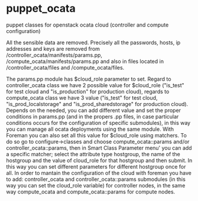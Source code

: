 # puppet_ocata
puppet classes for openstack ocata cloud (controller and compute configuration)

All the sensible data are removed.
Precisely all the passwords, hosts, ip addresses and keys are removed from /controller_ocata/manifests/params.pp, /compute_ocata/manifests/params.pp and also in files located in /controller_ocata/files and /compute_ocata/files.

The params.pp module has $cloud_role parameter to set. Regard to controller_ocata class we have 2 possible value for $cloud_role ("is_test" for test cloud and "is_production" for production cloud), regards to compute_ocata class we have 3 value ("is_test" for test cloud, "is_prod_localstorage" and "is_prod_sharedstorage" for production cloud). Depends on the needed, you can add different value and set the proper conditions in params.pp (and in the propers .pp files, in case particular conditions occurs for the configuration of specific submodules), in this way you can manage all ocata deployments using the same module.
With Foreman you can also set all this value for $cloud_role using matchers. To do so go to configure->classes and choose compute_ocata::params and/or controller_ocata::params, then in Smart Class Parameter menu' you can add a specific matcher; select the attribute type hostgroup, the name of the hostgroup and the value of cloud_role for that hostgroup and then submit. In this way you can set different parameters for different hostgroup once for all. 
In order to mantain the configuration of the cloud with foreman you have to add: controller_ocata and controller_ocata::params submodules (in this way you can set the cloud_role variable) for controller nodes, in the same way compute_ocata and compute_ocata::params for compute nodes.
